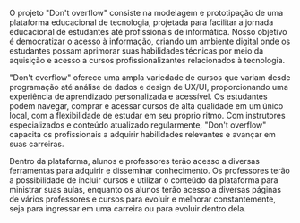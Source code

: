 O projeto "Don't overflow" consiste na modelagem e prototipação de uma plataforma educacional de tecnologia, projetada para facilitar a jornada educacional de estudantes até profissionais de informática. Nosso objetivo é democratizar o acesso à informação, criando um ambiente digital onde os estudantes possam aprimorar suas habilidades técnicas por meio da aquisição e acesso a cursos profissionalizantes relacionados à tecnologia.

"Don't overflow" oferece uma ampla variedade de cursos que variam desde programação até análise de dados e design de UX/UI, proporcionando uma experiência de aprendizado personalizada e acessível. Os estudantes podem navegar, comprar e acessar cursos de alta qualidade em um único local, com a flexibilidade de estudar em seu próprio ritmo. Com instrutores especializados e conteúdo atualizado regularmente, "Don't overflow" capacita os profissionais a adquirir habilidades relevantes e avançar em suas carreiras.

Dentro da plataforma, alunos e professores terão acesso a diversas ferramentas para adquirir e disseminar conhecimento. Os professores terão a possibilidade de incluir cursos e utilizar o conteúdo da plataforma para ministrar suas aulas, enquanto os alunos terão acesso a diversas páginas de vários professores e cursos para evoluir e melhorar constantemente, seja para ingressar em uma carreira ou para evoluir dentro dela.
